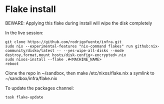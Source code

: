 # Flake install

BEWARE: Applying this flake during install will wipe the disk completely

In the live session:
```
git clone https://github.com/rodrigofuente/infra.git
sudo nix --experimental-features "nix-command flakes" run github:nix-community/disko/latest -- --yes-wipe-all-disks --mode destroy,format,mount hosts/disk-config<-encrypted>.nix
sudo nixos-install --flake .#<MACHINE_NAME>
reboot
```

Clone the repo in ~/sandbox, then make /etc/nixos/flake.nix a symlink to ~/sandbox/infra/flake.nix

To update the packages channel:
```
task flake-update
```
